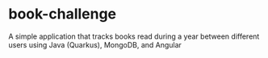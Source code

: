 # book-challenge
A simple application that tracks books read during a year between different users using Java (Quarkus), MongoDB, and Angular
